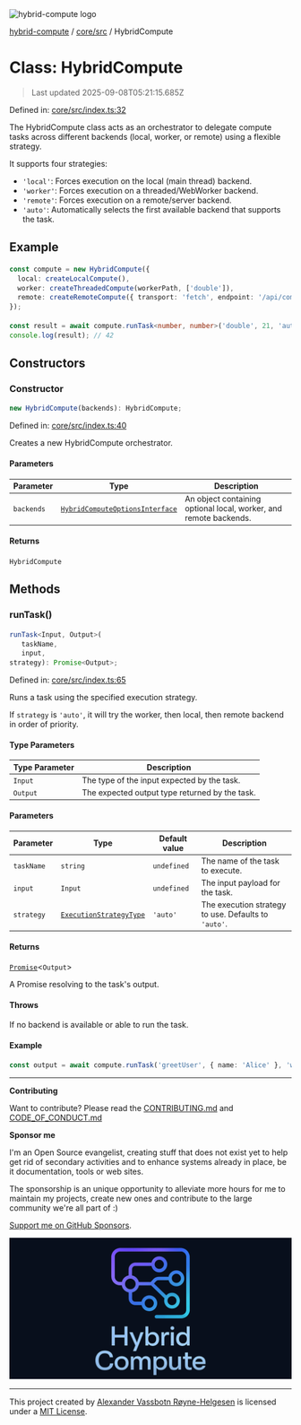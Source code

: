 <div><img alt="hybrid-compute logo" src="https://raw.githubusercontent.com/phun-ky/hybrid-compute/main/public/logo-hybrid-compute-horizontal-colored-package.svg?raw=true" style="max-height:32px;"/></div>

[hybrid-compute](../../../README.md) / [core/src](../README.md) / HybridCompute

# Class: HybridCompute

> Last updated 2025-09-08T05:21:15.685Z

Defined in:
[core/src/index.ts:32](https://github.com/phun-ky/hybrid-compute/blob/main/packages/core/src/index.ts#L32)

The HybridCompute class acts as an orchestrator to delegate compute tasks across
different backends (local, worker, or remote) using a flexible strategy.

It supports four strategies:

- `'local'`: Forces execution on the local (main thread) backend.
- `'worker'`: Forces execution on a threaded/WebWorker backend.
- `'remote'`: Forces execution on a remote/server backend.
- `'auto'`: Automatically selects the first available backend that supports the
  task.

## Example

```ts
const compute = new HybridCompute({
  local: createLocalCompute(),
  worker: createThreadedCompute(workerPath, ['double']),
  remote: createRemoteCompute({ transport: 'fetch', endpoint: '/api/compute' })
});

const result = await compute.runTask<number, number>('double', 21, 'auto');
console.log(result); // 42
```

## Constructors

### Constructor

```ts
new HybridCompute(backends): HybridCompute;
```

Defined in:
[core/src/index.ts:40](https://github.com/phun-ky/hybrid-compute/blob/main/packages/core/src/index.ts#L40)

Creates a new HybridCompute orchestrator.

#### Parameters

| Parameter  | Type                                                                                    | Description                                                       |
| ---------- | --------------------------------------------------------------------------------------- | ----------------------------------------------------------------- |
| `backends` | [`HybridComputeOptionsInterface`](../types/interfaces/HybridComputeOptionsInterface.md) | An object containing optional local, worker, and remote backends. |

#### Returns

`HybridCompute`

## Methods

### runTask()

```ts
runTask<Input, Output>(
   taskName,
   input,
strategy): Promise<Output>;
```

Defined in:
[core/src/index.ts:65](https://github.com/phun-ky/hybrid-compute/blob/main/packages/core/src/index.ts#L65)

Runs a task using the specified execution strategy.

If `strategy` is `'auto'`, it will try the worker, then local, then remote
backend in order of priority.

#### Type Parameters

| Type Parameter | Description                                    |
| -------------- | ---------------------------------------------- |
| `Input`        | The type of the input expected by the task.    |
| `Output`       | The expected output type returned by the task. |

#### Parameters

| Parameter  | Type                                                                      | Default value | Description                                          |
| ---------- | ------------------------------------------------------------------------- | ------------- | ---------------------------------------------------- |
| `taskName` | `string`                                                                  | `undefined`   | The name of the task to execute.                     |
| `input`    | `Input`                                                                   | `undefined`   | The input payload for the task.                      |
| `strategy` | [`ExecutionStrategyType`](../types/type-aliases/ExecutionStrategyType.md) | `'auto'`      | The execution strategy to use. Defaults to `'auto'`. |

#### Returns

[`Promise`](https://developer.mozilla.org/docs/Web/JavaScript/Reference/Global_Objects/Promise)<`Output`>

A Promise resolving to the task's output.

#### Throws

If no backend is available or able to run the task.

#### Example

```ts
const output = await compute.runTask('greetUser', { name: 'Alice' }, 'worker');
```

---

**Contributing**

Want to contribute? Please read the
[CONTRIBUTING.md](https://github.com/phun-ky/hybrid-compute/blob/main/CONTRIBUTING.md)
and
[CODE_OF_CONDUCT.md](https://github.com/phun-ky/hybrid-compute/blob/main/CODE_OF_CONDUCT.md)

**Sponsor me**

I'm an Open Source evangelist, creating stuff that does not exist yet to help
get rid of secondary activities and to enhance systems already in place, be it
documentation, tools or web sites.

The sponsorship is an unique opportunity to alleviate more hours for me to
maintain my projects, create new ones and contribute to the large community
we're all part of :)

[Support me on GitHub Sponsors](https://github.com/sponsors/phun-ky).

![@hybrid-compute banner with logo and text](https://github.com/phun-ky/hybrid-compute/blob/main/public/logo-banner.png?raw=true)

---

This project created by [Alexander Vassbotn Røyne-Helgesen](http://phun-ky.net)
is licensed under a [MIT License](https://choosealicense.com/licenses/mit/).
